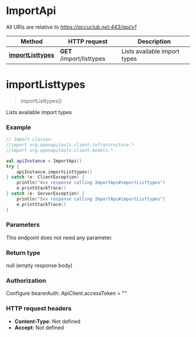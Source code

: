 # ImportApi

All URIs are relative to *https://accuclub.net:443/api/v1*

Method | HTTP request | Description
------------- | ------------- | -------------
[**importListtypes**](ImportApi.md#importListtypes) | **GET** /import/listtypes | Lists available import types


<a name="importListtypes"></a>
# **importListtypes**
> importListtypes()

Lists available import types

### Example
```kotlin
// Import classes:
//import org.openapitools.client.infrastructure.*
//import org.openapitools.client.models.*

val apiInstance = ImportApi()
try {
    apiInstance.importListtypes()
} catch (e: ClientException) {
    println("4xx response calling ImportApi#importListtypes")
    e.printStackTrace()
} catch (e: ServerException) {
    println("5xx response calling ImportApi#importListtypes")
    e.printStackTrace()
}
```

### Parameters
This endpoint does not need any parameter.

### Return type

null (empty response body)

### Authorization


Configure bearerAuth:
    ApiClient.accessToken = ""

### HTTP request headers

 - **Content-Type**: Not defined
 - **Accept**: Not defined

